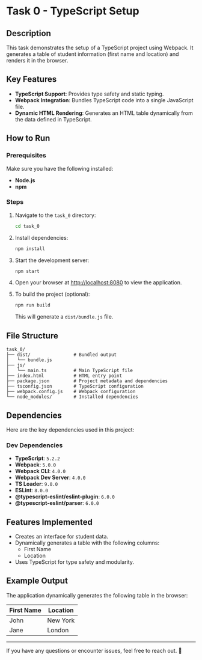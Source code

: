 # Task 0 - TypeScript Setup

## Description
This task demonstrates the setup of a TypeScript project using Webpack. It generates a table of student information (first name and location) and renders it in the browser.

## Key Features
- **TypeScript Support**: Provides type safety and static typing.
- **Webpack Integration**: Bundles TypeScript code into a single JavaScript file.
- **Dynamic HTML Rendering**: Generates an HTML table dynamically from the data defined in TypeScript.

## How to Run

### Prerequisites
Make sure you have the following installed:
- **Node.js**
- **npm**

### Steps
1. Navigate to the `task_0` directory:
   ```bash
   cd task_0
   ```
2. Install dependencies:
   ```bash
   npm install
   ```
3. Start the development server:
   ```bash
   npm start
   ```
4. Open your browser at [http://localhost:8080](http://localhost:8080) to view the application.

5. To build the project (optional):
   ```bash
   npm run build
   ```
   This will generate a `dist/bundle.js` file.

## File Structure
```
task_0/
├── dist/                # Bundled output
│   └── bundle.js
├── js/
│   └── main.ts          # Main TypeScript file
├── index.html           # HTML entry point
├── package.json         # Project metadata and dependencies
├── tsconfig.json        # TypeScript configuration
├── webpack.config.js    # Webpack configuration
└── node_modules/        # Installed dependencies
```

## Dependencies
Here are the key dependencies used in this project:

### Dev Dependencies
- **TypeScript**: `5.2.2`
- **Webpack**: `5.0.0`
- **Webpack CLI**: `4.0.0`
- **Webpack Dev Server**: `4.0.0`
- **TS Loader**: `9.0.0`
- **ESLint**: `8.0.0`
- **@typescript-eslint/eslint-plugin**: `6.0.0`
- **@typescript-eslint/parser**: `6.0.0`

## Features Implemented
- Creates an interface for student data.
- Dynamically generates a table with the following columns:
  - First Name
  - Location
- Uses TypeScript for type safety and modularity.

## Example Output
The application dynamically generates the following table in the browser:

| First Name | Location |
|------------|----------|
| John       | New York |
| Jane       | London   |

---

If you have any questions or encounter issues, feel free to reach out. 🚀
